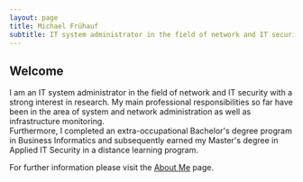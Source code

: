 ```yaml
---
layout: page
title: Michael Frühauf
subtitle: IT system administrator in the field of network and IT security, M.Sc. in Applied IT Security
---
```


## Welcome
I am an IT system administrator in the field of network and IT security with a strong interest in research. My main professional responsibilities so far have been in the area of system and network administration as well as infrastructure monitoring.  
Furthermore, I completed an extra-occupational Bachelor's degree program in Business Informatics and subsequently earned my Master's degree in Applied IT Security in a distance learning program.

For further information please visit the [About Me](aboutme) page.